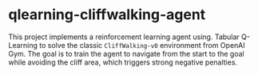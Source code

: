 # qlearning-cliffwalking-agent
This project implements a reinforcement learning agent using. Tabular Q-Learning to solve the classic `CliffWalking-v0` environment from OpenAI Gym.  The goal is to train the agent to navigate from the start to the goal while avoiding the cliff area, which triggers strong negative penalties.
